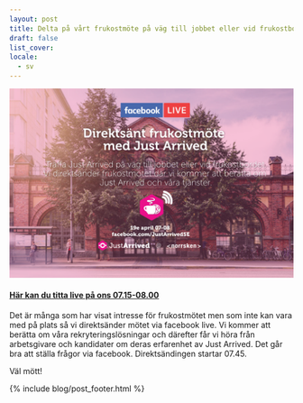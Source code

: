 ```yaml
---
layout: post
title: Delta på vårt frukostmöte på väg till jobbet eller vid frukostbordet!
draft: false
list_cover:
locale:
  - sv
---
```


![livestream](/assets/images/blog/frukost_live_stream.png)

#### [Här kan du titta live på ons 07.15-08.00](https://www.facebook.com/JustArrivedSE/)

Det är många som har visat intresse för frukostmötet men som inte kan vara med på plats så vi direktsänder mötet via facebook live. Vi kommer att berätta om våra rekryteringslösningar och därefter får vi höra från arbetsgivare och kandidater om deras erfarenhet av Just Arrived. Det går bra att ställa frågor via facebook.
Direktsändingen startar 07.45.

Väl mött!




{% include blog/post_footer.html %}
